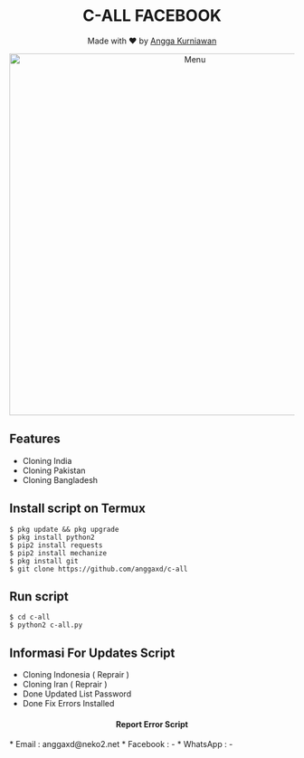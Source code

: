 <h1 align="center">
  C-ALL FACEBOOK
</h1>
</div>
<p align="center">
  Made with ❤️ by <a href="https://github.com/anggaxd">Angga Kurniawan</a>
</p>
<p align="center">
 <img src="https://github.com/anggaxd/c-all/blob/images/20200731_152622.png" width="640" title="Menu" alt="Menu">
</p>

## Features
* Cloning India
* Cloning Pakistan
* Cloning Bangladesh

## Install script on Termux
```
$ pkg update && pkg upgrade
$ pkg install python2
$ pip2 install requests
$ pip2 install mechanize
$ pkg install git
$ git clone https://github.com/anggaxd/c-all
```

## Run script
```
$ cd c-all
$ python2 c-all.py
```
## Informasi For Updates Script
* Cloning Indonesia ( Reprair )
* Cloning Iran ( Reprair )
* Done Updated List Password
* Done Fix Errors Installed

<h4 align="center">
  Report Error Script
</h4>
* Email : anggaxd@neko2.net
* Facebook : -
* WhatsApp : -
